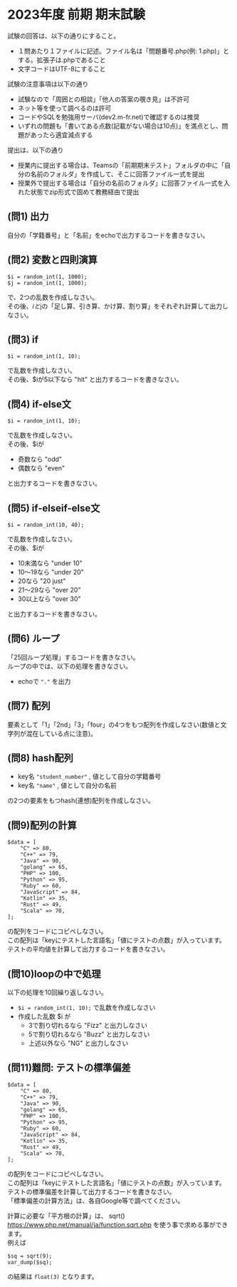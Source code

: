 ﻿
# 2023年度 前期 期末試験

試験の回答は、以下の通りにすること。

- １問あたり１ファイルに記述。ファイル名は「問題番号.php(例: 1.php)」とする。拡張子は.phpであること
- 文字コードはUTF-8にすること

試験の注意事項は以下の通り

- 試験なので「周囲との相談」「他人の答案の覗き見」は不許可
- ネット等を使って調べるのは許可
- コードやSQLを勉強用サーバ(dev2.m-fr.net)で確認するのは推奨
- いずれの問題も「書いてある点数(記載がない場合は10点)」を満点とし、問題があったら適宜減点する

提出は、以下の通り

- 授業内に提出する場合は、Teamsの「前期期末テスト」フォルダの中に「自分の名前のフォルダ」を作成して、そこに回答ファイル一式を提出
- 授業外で提出する場合は「自分の名前のフォルダ」に回答ファイル一式を入れた状態でzip形式で固めて教務経由で提出

## (問1) 出力

自分の「学籍番号」と「名前」をechoで出力するコードを書きなさい。

## (問2) 変数と四則演算

```
$i = random_int(1, 1000);
$j = random_int(1, 1000);
```

で、2つの乱数を作成しなさい。  
その後、$iと$jの「足し算、引き算、かけ算、割り算」をそれぞれ計算して出力しなさい。  

## (問3) if

```
$i = random_int(1, 10);
```

で乱数を作成しなさい。  
その後、$iが5以下なら "hit" と出力するコードを書きなさい。  


## (問4) if-else文

```
$i = random_int(1, 10);
```

で乱数を作成しなさい。  
その後、$iが

- 奇数なら "odd"
- 偶数なら "even"

と出力するコードを書きなさい。

## (問5) if-elseif-else文

```
$i = random_int(10, 40);
```

で乱数を作成しなさい。  
その後、$iが

- 10未満なら "under 10"
- 10～19なら "under 20"
- 20なら "20 just"
- 21～29なら "over 20"
- 30以上なら "over 30"

と出力するコードを書きなさい。

## (問6) ループ

「25回ループ処理」するコードを書きなさい。    
ループの中では、以下の処理を書きなさい。    

- echoで `"."` を出力

## (問7) 配列

要素として「1」「2nd」「3」「four」の4つをもつ配列を作成しなさい(数値と文字列が混在している点に注意)。  

## (問8) hash配列

- key名 `"student_number"` , 値として自分の学籍番号
- key名 `"name"` , 値として自分の名前

の2つの要素をもつhash(連想)配列を作成しなさい。  

## (問9)配列の計算

```
$data = [
    "C" => 80,
    "C++" => 79,
    "Java" => 90,
    "golang" => 65,
    "PHP" => 100,
    "Python" => 95,
    "Ruby" => 60,
    "JavaScript" => 84,
    "Kotlin" => 35,
    "Rust" => 49,
    "Scala" => 70,
];
```

の配列をコードにコピペしなさい。  
この配列は「keyにテストした言語名」「値にテストの点数」が入っています。  
テストの平均値を計算して出力するコードを書きなさい。  

## (問10)loopの中で処理

以下の処理を10回繰り返しなさい。

- `$i = random_int(1, 10);` で乱数を作成しなさい
- 作成した乱数 $i が
    - 3で割り切れるなら "Fizz" と出力しなさい
    - 5で割り切れるなら "Buzz" と出力しなさい
    - 上述以外なら "NG" と出力しなさい

## (問11)難問: テストの標準偏差

```
$data = [
    "C" => 80,
    "C++" => 79,
    "Java" => 90,
    "golang" => 65,
    "PHP" => 100,
    "Python" => 95,
    "Ruby" => 60,
    "JavaScript" => 84,
    "Kotlin" => 35,
    "Rust" => 49,
    "Scala" => 70,
];
```

の配列をコードにコピペしなさい。  
この配列は「keyにテストした言語名」「値にテストの点数」が入っています。  
テストの標準偏差を計算して出力するコードを書きなさい。  
「標準偏差の計算方法」は、各自Google等で調べてください。  

計算に必要な「平方根の計算」は、 sqrt() https://www.php.net/manual/ja/function.sqrt.php を使う事で求める事ができます。  
例えば

```
$sq = sqrt(9);
var_dump($sq);
```

の結果は `float(3)` となります。
